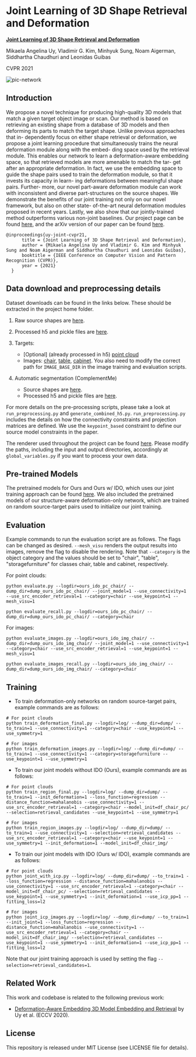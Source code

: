 # Joint Learning of 3D Shape Retrieval and Deformation
**[Joint Learning of 3D Shape Retrieval and Deformation](https://joint-retrieval-deformation.github.io)** 

Mikaela Angelina Uy, Vladimir G. Kim, Minhyuk Sung, Noam Aigerman, Siddhartha Chaudhuri and Leonidas Guibas

CVPR 2021

![pic-network](intro_image.png)

## Introduction
We propose a novel technique for producing high-quality 3D models that match a given target object image or scan. Our method is based on retrieving an existing shape from a database of 3D models and then deforming its parts to match the target shape. Unlike previous approaches that in- dependently focus on either shape retrieval or deformation, we propose a joint learning procedure that simultaneously trains the neural deformation module along with the embed- ding space used by the retrieval module. This enables our network to learn a deformation-aware embedding space, so that retrieved models are more amenable to match the tar- get after an appropriate deformation. In fact, we use the embedding space to guide the shape pairs used to train the deformation module, so that it invests its capacity in learn- ing deformations between meaningful shape pairs. Further- more, our novel part-aware deformation module can work with inconsistent and diverse part-structures on the source shapes. We demonstrate the benefits of our joint training not only on our novel framework, but also on other state- of-the-art neural deformation modules proposed in recent years. Lastly, we also show that our jointly-trained method outperforms various non-joint baselines.  Our project page can be found [here](https://joint-retrieval-deformation.github.io), and the arXiv version of our paper can be found [here](https://arxiv.org/abs/2101.07889).
```
@inproceedings{uy-joint-cvpr21,
      title = {Joint Learning of 3D Shape Retrieval and Deformation},
      author = {Mikaela Angelina Uy and Vladimir G. Kim and Minhyuk Sung and Noam Aigerman and Siddhartha Chaudhuri and Leonidas Guibas},
      booktitle = {IEEE Conference on Computer Vision and Pattern Recognition (CVPR)},
      year = {2021}
  }
```

## Data download and preprocessing details
Dataset downloads can be found in the links below. These should be extracted in the project home folder.
1) Raw source shapes are [here](http://download.cs.stanford.edu/orion/joint_embedding_deformation/data_aabb_constraints_keypoint.tar).

2) Processed h5 and pickle files are [here](http://download.cs.stanford.edu/orion/joint_embedding_deformation/generated_datasplits.tar).

3) Targets:
   * \[Optional] (already processed in h5) [point cloud](http://download.cs.stanford.edu/orion/joint_embedding_deformation/data_aabb_all_models.tar)
   * Images: [chair](http://download.cs.stanford.edu/orion/joint_embedding_deformation/partnet_rgb_masks_chair.tar), [table](http://download.cs.stanford.edu/orion/joint_embedding_deformation/partnet_rgb_masks_table.tar), [cabinet](http://download.cs.stanford.edu/orion/joint_embedding_deformation/partnet_rgb_masks_storagefurniture.tar). You also need to modify the correct path for `IMAGE_BASE_DIR` in the image training and evaluation scripts.

4) Automatic segmentation (ComplementMe) 
    * Source shapes are [here](http://download.cs.stanford.edu/orion/joint_embedding_deformation/data_complementme_final.tar).
    * Processed h5 and pickle files are [here](http://download.cs.stanford.edu/orion/joint_embedding_deformation/generated_datasplits_complementme.tar).

For more details on the pre-processing scripts, please take a look at `run_preprocessing.py` and `generate_combined_h5.py`. `run_preprocessing.py` includes the details on how the connectivity constraints and projection matrices are defined. We use the `keypoint_based` constraint to define our source model constraints in the paper. 

The renderer used throughout the project can be found [here](https://github.com/mhsung/libigl-renderer). Please modify the paths, including the input and output directories, accordingly at `global_variables.py` if you want to process your own data.

## Pre-trained Models
The pretrained models for Ours and Ours w/ IDO, which uses our joint training approach can be found [here](). We also included the pretrained models of our structure-aware deformation-only network, which are trained on random source-target pairs used to initialize our joint training.

## Evaluation
Example commands to run the evaluation script are as follows. The flags can be changed as desired. `--mesh_visu` renders the output results into images, remove the flag to disable the rendering. Note that `--category` is the object category and the values should be set to "chair", "table", "storagefurniture" for classes chair, table and cabinet, respectively.

For point clouds:
```
python evaluate.py --logdir=ours_ido_pc_chair/ --dump_dir=dump_ours_ido_pc_chair/ --joint_model=1 --use_connectivity=1 --use_src_encoder_retrieval=1 --category=chair --use_keypoint=1 --mesh_visu=1

python evaluate_recall.py --logdir=ours_ido_pc_chair/ --dump_dir=dump_ours_ido_pc_chair/ --category=chair
```

For images:
```
python evaluate_images.py --logdir=ours_ido_img_chair/ --dump_dir=dump_ours_ido_img_chair/ --joint_model=1 --use_connectivity=1 --category=chair --use_src_encoder_retrieval=1 --use_keypoint=1 --mesh_visu=1

python evaluate_images_recall.py --logdir=ours_ido_img_chair/ --dump_dir=dump_ours_ido_img_chair/ --category=chair
```

## Training
* To train deformation-only networks on random source-target pairs, example commands are as follows:
```
# For point clouds
python train_deformation_final.py --logdir=log/ --dump_dir=dump/ --to_train=1 --use_connectivity=1 --category=chair --use_keypoint=1 --use_symmetry=1

# For images
python train_deformation_images.py --logdir=log/ --dump_dir=dump/ --to_train=1 --use_connectivity=1 --category=storagefurniture --use_keypoint=1 --use_symmetry=1
```
* To train our joint models without IDO (Ours), example commands are as follows:
```
# For point clouds
python train_region_final.py --logdir=log/ --dump_dir=dump/ --to_train=1 --init_deformation=1 --loss_function=regression --distance_function=mahalanobis --use_connectivity=1 --use_src_encoder_retrieval=1 --category=chair --model_init=df_chair_pc/ --selection=retrieval_candidates --use_keypoint=1 --use_symmetry=1

# For images
python train_region_images.py --logdir=log/ --dump_dir=dump/ --to_train=1 --use_connectivity=1 --selection=retrieval_candidates --use_src_encoder_retrieval=1 --category=chair --use_keypoint=1 --use_symmetry=1 --init_deformation=1 --model_init=df_chair_img/
```
* To train our joint models with IDO (Ours w/ IDO), example commands are as follows:
```
# For point clouds
python joint_with_icp.py --logdir=log/ --dump_dir=dump/ --to_train=1 --loss_function=regression --distance_function=mahalanobis --use_connectivity=1 --use_src_encoder_retrieval=1 --category=chair --model_init=df_chair_pc/ --selection=retrieval_candidates --use_keypoint=1 --use_symmetry=1 --init_deformation=1 --use_icp_pp=1 --fitting_loss=l2

# For images
python joint_icp_images.py --logdir=log/ --dump_dir=dump/ --to_train=1 --init_joint=1 --loss_function=regression --distance_function=mahalanobis --use_connectivity=1 --use_src_encoder_retrieval=1 --category=chair --model_init=df_chair_img/ --selection=retrieval_candidates --use_keypoint=1 --use_symmetry=1 --init_deformation=1 --use_icp_pp=1 --fitting_loss=l2
```
Note that our joint training approach is used by setting the flag `--selection=retrieval_candidates=1`.

## Related Work
This work and codebase is related to the following previous work:
* <a href="https://github.com/mikacuy/deformation_aware_embedding" target="_blank">Deformation-Aware Embedding 3D Model Embedding and Retrieval</a> by Uy et al. (ECCV 2020).

## License
This repository is released under MIT License (see LICENSE file for details).
